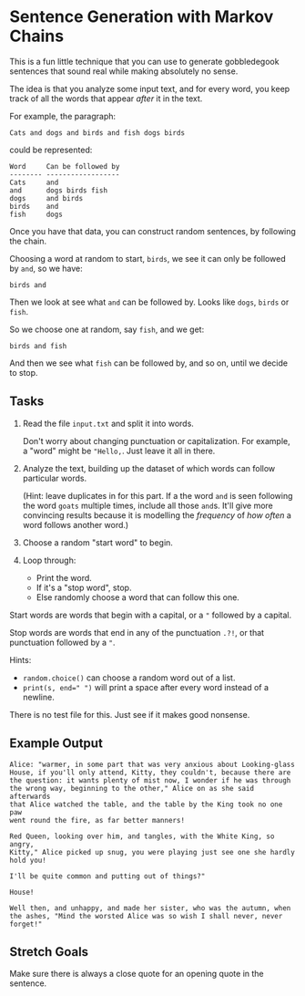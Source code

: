 # Sentence Generation with Markov Chains

This is a fun little technique that you can use to generate gobbledegook
sentences that sound real while making absolutely no sense.

The idea is that you analyze some input text, and for every word, you
keep track of all the words that appear _after_ it in the text.

For example, the paragraph:

```
Cats and dogs and birds and fish dogs birds
```

could be represented:

```
Word     Can be followed by
-------- ------------------
Cats     and
and      dogs birds fish
dogs     and birds
birds    and
fish     dogs
```

Once you have that data, you can construct random sentences, by
following the chain.

Choosing a word at random to start, `birds`, we see it can only be
followed by `and`, so we have:

```
birds and
```

Then we look at see what `and` can be followed by. Looks like `dogs`,
`birds` or `fish`.

So we choose one at random, say `fish`, and we get:

```
birds and fish
```

And then we see what `fish` can be followed by, and so on, until we
decide to stop.

## Tasks

1. Read the file `input.txt` and split it into words.

   Don't worry about changing punctuation or capitalization. For
   example, a "word" might be `"Hello,`. Just leave it all in there.

2. Analyze the text, building up the dataset of which words can follow
   particular words.

   (Hint: leave duplicates in for this part. If a the word `and` is seen
   following the word `goats` multiple times, include all those `and`s.
   It'll give more convincing results because it is modelling the
   _frequency_ of _how often_ a word follows another word.)

3. Choose a random "start word" to begin.

4. Loop through:

   * Print the word.
   * If it's a "stop word", stop.
   * Else randomly choose a word that can follow this one.

Start words are words that begin with a capital, or a `"` followed by a
capital.

Stop words are words that end in any of the punctuation `.?!`, or that
punctuation followed by a `"`.

Hints:

* `random.choice()` can choose a random word out of a list.
* `print(s, end=" ")` will print a space after every word instead of a
  newline.

There is no test file for this. Just see if it makes good nonsense.

## Example Output

```
Alice: "warmer, in some part that was very anxious about Looking-glass
House, if you'll only attend, Kitty, they couldn't, because there are
the question: it wants plenty of mist now, I wonder if he was through
the wrong way, beginning to the other," Alice on as she said afterwards
that Alice watched the table, and the table by the King took no one paw
went round the fire, as far better manners! 

Red Queen, looking over him, and tangles, with the White King, so angry,
Kitty," Alice picked up snug, you were playing just see one she hardly
hold you! 

I'll be quite common and putting out of things?" 

House! 

Well then, and unhappy, and made her sister, who was the autumn, when
the ashes, "Mind the worsted Alice was so wish I shall never, never
forget!" 
```

## Stretch Goals

Make sure there is always a close quote for an opening quote in the
sentence.